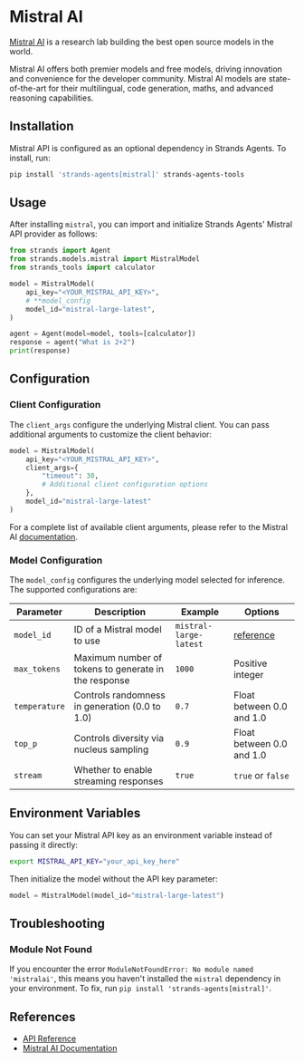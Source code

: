 # Mistral AI

[Mistral AI](https://mistral.ai/)  is a research lab building the best open source models in the world.

Mistral AI offers both premier models and free models, driving innovation and convenience for the developer community. Mistral AI models are state-of-the-art for their multilingual, code generation, maths, and advanced reasoning capabilities.

## Installation

Mistral API is configured as an optional dependency in Strands Agents. To install, run:

```bash
pip install 'strands-agents[mistral]' strands-agents-tools
```

## Usage

After installing `mistral`, you can import and initialize Strands Agents' Mistral API provider as follows:

```python
from strands import Agent
from strands.models.mistral import MistralModel
from strands_tools import calculator

model = MistralModel(
    api_key="<YOUR_MISTRAL_API_KEY>",
    # **model_config
    model_id="mistral-large-latest",
)

agent = Agent(model=model, tools=[calculator])
response = agent("What is 2+2")
print(response)
```

## Configuration

### Client Configuration

The `client_args` configure the underlying Mistral client. You can pass additional arguments to customize the client behavior:

```python
model = MistralModel(
    api_key="<YOUR_MISTRAL_API_KEY>",
    client_args={
        "timeout": 30,
        # Additional client configuration options
    },
    model_id="mistral-large-latest"
)
```

For a complete list of available client arguments, please refer to the Mistral AI [documentation](https://docs.mistral.ai/).

### Model Configuration

The `model_config` configures the underlying model selected for inference. The supported configurations are:

| Parameter | Description | Example | Options |
|-----------|-------------|---------|---------|
| `model_id` | ID of a Mistral model to use | `mistral-large-latest` | [reference](https://docs.mistral.ai/getting-started/models/) |
| `max_tokens` | Maximum number of tokens to generate in the response | `1000` | Positive integer |
| `temperature` | Controls randomness in generation (0.0 to 1.0) | `0.7` | Float between 0.0 and 1.0 |
| `top_p` | Controls diversity via nucleus sampling | `0.9` | Float between 0.0 and 1.0 |
| `stream` | Whether to enable streaming responses | `true` | `true` or `false` |

## Environment Variables

You can set your Mistral API key as an environment variable instead of passing it directly:

```bash
export MISTRAL_API_KEY="your_api_key_here"
```

Then initialize the model without the API key parameter:

```python
model = MistralModel(model_id="mistral-large-latest")
```

## Troubleshooting

### Module Not Found

If you encounter the error `ModuleNotFoundError: No module named 'mistralai'`, this means you haven't installed the `mistral` dependency in your environment. To fix, run `pip install 'strands-agents[mistral]'`.

## References

- [API Reference](../../../api-reference/models.md)
- [Mistral AI Documentation](https://docs.mistral.ai/)